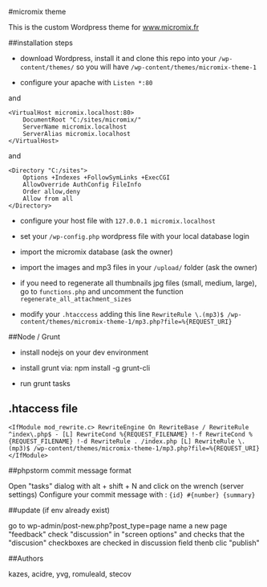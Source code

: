 #micromix theme

This is the custom Wordpress theme for www.micromix.fr

##installation steps

* download Wordpress, install it and clone this repo into your `/wp-content/themes/` so you will have `/wp-content/themes/micromix-theme-1`

* configure your apache with `Listen *:80`

and

    <VirtualHost micromix.localhost:80>
        DocumentRoot "C:/sites/micromix/"
        ServerName micromix.localhost
        ServerAlias micromix.localhost
    </VirtualHost>

and

    <Directory "C:/sites">
        Options +Indexes +FollowSymLinks +ExecCGI
        AllowOverride AuthConfig FileInfo
        Order allow,deny
        Allow from all
    </Directory>

* configure your host file with `127.0.0.1 micromix.localhost`

* set your `/wp-config.php` wordpress file with your local database login

* import the micromix database (ask the owner)

* import the images and mp3 files in your `/upload/` folder (ask the owner)

* if you need to regenerate all thumbnails jpg files (small, medium, large), go to `functions.php` and uncomment the function `regenerate_all_attachment_sizes`

* modify your `.htacccess` adding this line `RewriteRule \.(mp3)$ /wp-content/themes/micromix-theme-1/mp3.php?file=%{REQUEST_URI}`

##Node / Grunt

* install nodejs on your dev environment

* install grunt via: npm install -g grunt-cli

* run grunt tasks

## .htaccess file

`<IfModule mod_rewrite.c>
RewriteEngine On
RewriteBase /
RewriteRule ^index\.php$ - [L]
RewriteCond %{REQUEST_FILENAME} !-f
RewriteCond %{REQUEST_FILENAME} !-d
RewriteRule . /index.php [L]
RewriteRule \.(mp3)$ /wp-content/themes/micromix-theme-1/mp3.php?file=%{REQUEST_URI}
</IfModule>`


##phpstorm commit message format

Open "tasks" dialog with alt + shift + N and click on the wrench (server settings)
Configure your commit message with :
`{id} #{number} {summary}`

##update (if env already exist) 

go to wp-admin/post-new.php?post_type=page
name a new page "feedback"
check "discussion" in "screen options"
and checks that the "discusion" checkboxes are checked in discussion field
thenb clic "publish"

##Authors

kazes, acidre, yvg, romuleald, stecov
